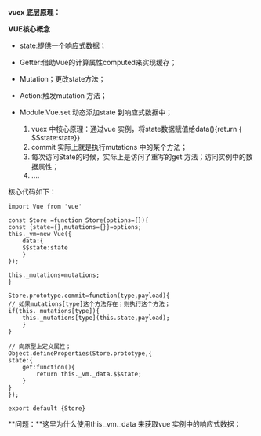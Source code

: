 **vuex 底层原理：**

**VUE核心概念**
- state:提供一个响应式数据；
- Getter:借助Vue的计算属性computed来实现缓存；
- Mutation；更改state方法；
- Action:触发mutation 方法；
- Module:Vue.set 动态添加state 到响应式数据中；

	1. vuex 中核心原理：通过vue 实例，将state数据赋值给data(){return { $$state:state}}
	2. commit 实际上就是执行mutations 中的某个方法；
	3. 每次访问State的时候，实际上是访问了重写的get 方法；访问实例中的数据属性；
	4. ....
	
核心代码如下：


    import Vue from 'vue'

    const Store =function Store(options={}){
    const {state={},mutations={}}=options;
    this._vm=new Vue({
		data:{
		$$state:state
		}
	});

    this._mutations=mutations;
    }
    
	Store.prototype.commit=function(type,payload){
	// 如果mutations[type]这个方法存在；则执行这个方法；		
	if(this._mutations[type]){
		this._mutations[type](this.state,payload);
		}
	}

	// 向原型上定义属性；
	Object.defineProperties(Store.prototype,{
	state:{
		get:function(){
			return this._vm._data.$$state;
		}
	}
	});	

	export default {Store}

	
**问题：**这里为什么使用this._vm._data 来获取vue 实例中的响应式数据；



    
